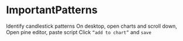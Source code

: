# ImportantPatterns
Identify candlestick patterns
On desktop, open charts and scroll down,
Open pine editor, paste script 
Click ```“add to chart”``` and ```save```

